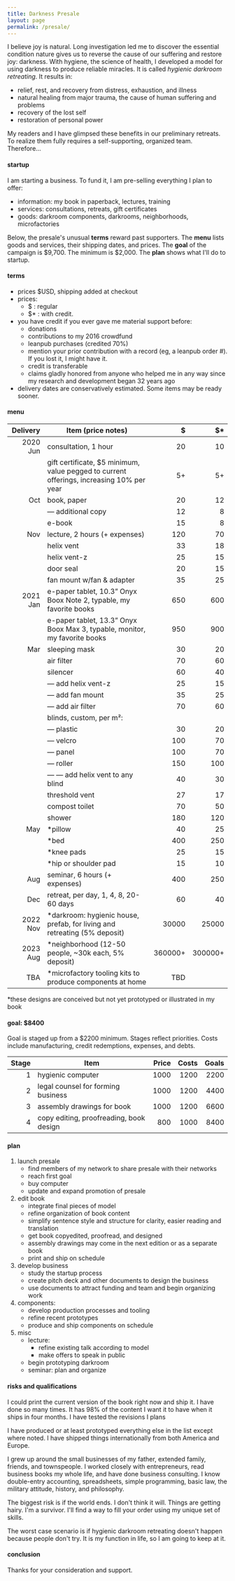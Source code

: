 ```yaml
---
title: Darkness Presale
layout: page
permalink: /presale/
---
```


I believe joy is natural. Long investigation led me to discover the essential condition nature gives us to reverse the cause of our suffering and restore joy: darkness. With hygiene, the science of health, I developed a model⁠ for using darkness to produce reliable miracles. It is called _hygienic darkroom retreating_. It results in:

- relief, rest, and recovery from distress, exhaustion, and illness
- natural healing from major trauma, the cause of human suffering and problems
- recovery of the lost self
- restoration of personal power

My readers and I have glimpsed these benefits in our preliminary retreats. To realize them fully requires a self-supporting, organized team. Therefore...

#### startup

I am starting a business. To fund it, I am pre-selling everything I plan to offer:

- information: my book in paperback, lectures, training
- services: consultations, retreats, gift certificates
- goods: darkroom components, darkrooms, neighborhoods, microfactories

Below, the presale's unusual **terms** reward past supporters. The **menu** lists goods and services, their shipping dates, and prices. The **goal** of the campaign is $9,700. The minimum is $2,000. The **plan** shows what I'll do to startup.

#### terms

- prices $USD, shipping added at checkout 
- prices:
    - $ : regular
    - $* : with credit.
- you have credit if you ever gave me material support before:
    - donations
    - contributions to my 2016 crowdfund
    - leanpub purchases (credited 70%)
    - mention your prior contribution with a record (eg, a leanpub order #). If you lost it, I might have it. 
    - credit is transferable
    - claims gladly honored from anyone who helped me in any way since my research and development began 32 years ago
- delivery dates are conservatively estimated. Some items may be ready sooner.
 
#### menu

| Delivery | Item (price notes)                                                         |   $     |    $*   |
| ---------:| -------------------------------------------------------------------------- | -------:| -------:|
|  2020 Jun | consultation, 1 hour                                                       |      20 |      10 |
|           | gift certificate, $5 minimum, value pegged to current offerings, increasing 10% per year | 5+ | 5+ |
|       Oct | book, paper                                                                |      20 |      12 |
|           | — additional copy                                                          |      12 |       8 |
|           | e-book                                                                     |      15 |       8 |
|       Nov | lecture, 2 hours (+ expenses)                                              |     120 |      70 |
|           | helix vent                                                                 |      33 |      18 |
|           | helix vent-z                                                               |      25 |      15 |
|           | door seal                                                                  |      20 |      15 |
|           | fan mount w/fan & adapter                                                  |      35 |      25 |
|  2021 Jan | e-paper tablet, 10.3” Onyx Boox Note 2, typable, my favorite books         |     650 |     600 |
|           | e-paper tablet, 13.3” Onyx Boox Max 3, typable, monitor, my favorite books |     950 |     900 |
|       Mar | sleeping mask                                                              |      30 |      20 |
|           | air filter                                                                 |      70 |      60 |
|           | silencer                                                                   |      60 |      40 |
|           | — add helix vent-z                                                         |      25 |      15 |
|           | — add fan mount                                                            |      35 |      25 |
|           | — add air filter                                                           |      70 |      60 |
|           | blinds, custom, per m²:                                                    |         |         |   
|           | — plastic                                                                  |      30 |      20 |
|           | — velcro                                                                   |     100 |      70 |
|           | — panel                                                                    |     100 |      70 |
|           | — roller                                                                   |     150 |     100 |
|           | — — add helix vent to any blind                                            |      40 |      30 |
|           | threshold vent                                                             |      27 |      17 |
|           | compost toilet                                                             |      70 |      50 |
|           | shower                                                                     |     180 |     120 |
|       May | *pillow                                                                    |      40 |      25 |
|           | *bed                                                                       |     400 |     250 |
|           | *knee pads                                                                 |      25 |      15 |
|           | *hip or shoulder pad                                                       |      15 |      10 |
|       Aug | seminar, 6 hours (+ expenses)                                              |     400 |     250 |
|       Dec | retreat, per day, 1, 4, 8, 20-60 days                                      |      60 |      40 |
|  2022 Nov | *darkroom: hygienic house, prefab, for living and retreating (5% deposit)  |   30000 |   25000 |
|  2023 Aug | *neighborhood (12-50 people, ~30k each, 5% deposit)                        | 360000+ | 300000+ |
|       TBA | *microfactory tooling kits to produce components at home                   |     TBD |         |

*these designs are conceived but not yet prototyped or illustrated in my book

#### goal: $8400

Goal is staged up from a $2200 minimum. Stages reflect priorities. Costs include manufacturing, credit redemptions, expenses, and debts.

| Stage | Item                                    | Price | Costs | Goals |
| -----:| ----------------------------------------| -----:| ----: | -----:|     
|     1 | hygienic computer                       |  1000 |  1200 |  2200 |     
|     2 | legal counsel for forming business      |  1000 |  1200 |  4400 |     
|     3 | assembly drawings for book              |  1000 |  1200 |  6600 |     
|     4 | copy editing, proofreading, book design |   800 |  1000 |  8400 |     

#### plan

1. launch presale
    - find members of my network to share presale with their networks
    - reach first goal
    - buy computer
    - update and expand promotion of presale
2. edit book
    - integrate final pieces of model
    - refine organization of book content
    - simplify sentence style and structure for clarity, easier reading and translation
    - get book copyedited, proofread, and designed
    - assembly drawings may come in the next edition or as a separate book
    - print and ship on schedule
3. develop business
    - study the startup process 
    - create pitch deck and other documents to design the business
    - use documents to attract funding and team and begin organizing work
4. components: 
    - develop production processes and tooling
    - refine recent prototypes
    - produce and ship components on schedule
5. misc
    - lecture: 
         - refine existing talk according to model
         - make offers to speak in public
    - begin prototyping darkroom
    - seminar: plan and organize
            
#### risks and qualifications

I could print the current version of the book right now and ship it. I have done so many times. It has 98% of the content I want it to have when it ships in four months. I have tested the revisions I plans

I have produced or at least prototyped everything else in the list except where noted. I have shipped things internationally from both America and Europe. 

I grew up around the small businesses of my father, extended family, friends, and townspeople. I worked closely with entrepreneurs, read business books my whole life, and have done business consulting. I know double-entry accounting, spreadsheets, simple programming, basic law, the military attitude, history, and philosophy.

The biggest risk is if the world ends. I don't think it will. Things are getting hairy. I'm a survivor. I'll find a way to fill your order using my unique set of skills.

The worst case scenario is if hygienic darkroom retreating doesn't happen because people don't try. It is my function in life, so I am going to keep at it.

#### conclusion

Thanks for your consideration and support. 
